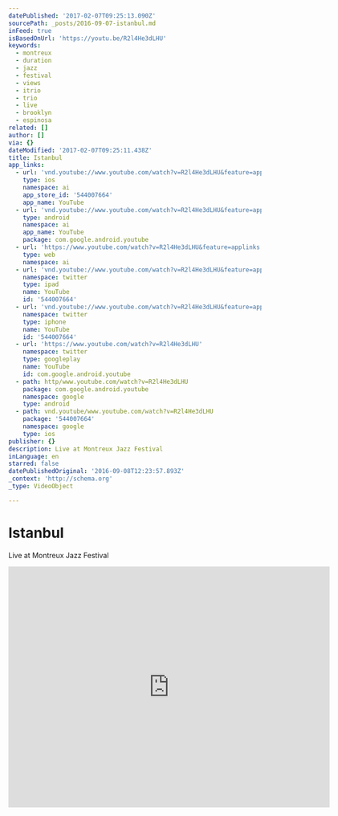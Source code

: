 ```yaml
---
datePublished: '2017-02-07T09:25:13.090Z'
sourcePath: _posts/2016-09-07-istanbul.md
inFeed: true
isBasedOnUrl: 'https://youtu.be/R2l4He3dLHU'
keywords:
  - montreux
  - duration
  - jazz
  - festival
  - views
  - itrio
  - trio
  - live
  - brooklyn
  - espinosa
related: []
author: []
via: {}
dateModified: '2017-02-07T09:25:11.438Z'
title: Istanbul
app_links:
  - url: 'vnd.youtube://www.youtube.com/watch?v=R2l4He3dLHU&feature=applinks'
    type: ios
    namespace: ai
    app_store_id: '544007664'
    app_name: YouTube
  - url: 'vnd.youtube://www.youtube.com/watch?v=R2l4He3dLHU&feature=applinks'
    type: android
    namespace: ai
    app_name: YouTube
    package: com.google.android.youtube
  - url: 'https://www.youtube.com/watch?v=R2l4He3dLHU&feature=applinks'
    type: web
    namespace: ai
  - url: 'vnd.youtube://www.youtube.com/watch?v=R2l4He3dLHU&feature=applinks'
    namespace: twitter
    type: ipad
    name: YouTube
    id: '544007664'
  - url: 'vnd.youtube://www.youtube.com/watch?v=R2l4He3dLHU&feature=applinks'
    namespace: twitter
    type: iphone
    name: YouTube
    id: '544007664'
  - url: 'https://www.youtube.com/watch?v=R2l4He3dLHU'
    namespace: twitter
    type: googleplay
    name: YouTube
    id: com.google.android.youtube
  - path: http/www.youtube.com/watch?v=R2l4He3dLHU
    package: com.google.android.youtube
    namespace: google
    type: android
  - path: vnd.youtube/www.youtube.com/watch?v=R2l4He3dLHU
    package: '544007664'
    namespace: google
    type: ios
publisher: {}
description: Live at Montreux Jazz Festival
inLanguage: en
starred: false
datePublishedOriginal: '2016-09-08T12:23:57.893Z'
_context: 'http://schema.org'
_type: VideoObject

---
```

# Istanbul

Live at Montreux Jazz Festival

<iframe src="https://cdn.embedly.com/widgets/media.html?src=https%3A%2F%2Fwww.youtube.com%2Fembed%2FR2l4He3dLHU%3Ffeature%3Doembed&amp;url=http%3A%2F%2Fwww.youtube.com%2Fwatch%3Fv%3DR2l4He3dLHU&amp;image=https%3A%2F%2Fi.ytimg.com%2Fvi%2FR2l4He3dLHU%2Fhqdefault.jpg&amp;key=b7d04c9b404c499eba89ee7072e1c4f7&amp;type=text%2Fhtml&amp;schema=youtube" width="640" height="480" scrolling="no" frameborder="0" allowfullscreen="" style=""></iframe>